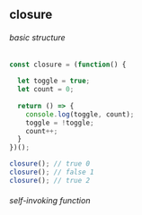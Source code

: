 ## closure
###### basic structure
```js
const closure = (function() {
	
  let toggle = true;
  let count = 0;
	
  return () => {
    console.log(toggle, count);
    toggle = !toggle;
    count++;
  }
})();

closure(); // true 0
closure(); // false 1
closure(); // true 2 
```
  
###### self-invoking function
